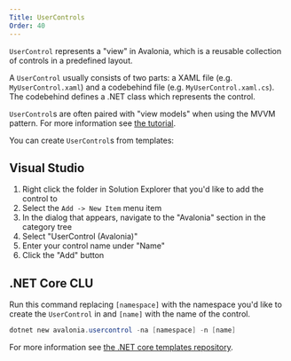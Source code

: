 ```yaml
---
Title: UserControls
Order: 40
---
```


`UserControl` represents a "view" in Avalonia, which is a reusable collection of controls in a
predefined layout.

A `UserControl` usually consists of two parts: a XAML file (e.g. `MyUserControl.xaml`) and a
codebehind file (e.g. `MyUserControl.xaml.cs`). The codebehind defines a .NET class which
represents the control.

`UserControl`s are often paired with "view models" when using the MVVM pattern. For more
information see [the tutorial](/docs/tutorial/creating-a-view).

You can create `UserControl`s from templates:

## Visual Studio

1. Right click the folder in Solution Explorer that you'd like to add the control to 
2. Select the `Add -> New Item` menu item
3. In the dialog that appears, navigate to the "Avalonia" section in the category tree
4. Select "UserControl (Avalonia)"
5. Enter your control name under "Name"
6. Click the "Add" button

## .NET Core CLU

Run this command replacing `[namespace]` with the namespace you'd like to create the 
`UserControl` in and `[name]` with the name of the control.

```powershell
dotnet new avalonia.usercontrol -na [namespace] -n [name]
```

For more information see
[the .NET core templates repository](https://github.com/AvaloniaUI/avalonia-dotnet-templates/).
